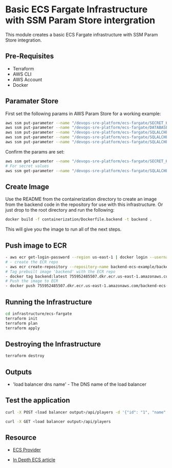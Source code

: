 # Basic ECS Fargate Infrastructure with SSM Param Store intergration
This module creates a basic ECS Fargate infrastructure with SSM Param Store integration.

## Pre-Requisites
- Terraform
- AWS CLI
- AWS Account
- Docker

## Paramater Store
First set the following params in AWS Param Store for a working example:
```bash
aws ssm put-parameter --name "/devops-sre-platform/ecs-fargate/SECRET_KEY" --value "SECRET_KEY=nada" --type "SecureString"
aws ssm put-parameter --name "/devops-sre-platform/ecs-fargate/DATABASE_URL" --value "DATABASE_URL=sqlite:///your_database.db" --type "SecureString"
aws ssm put-parameter --name "/devops-sre-platform/ecs-fargate/SQLALCHEMY_DATABASE_URI" --value "SQLALCHEMY_DATABASE_URI=sqlite:///db.sqlite3" --type "SecureString"
aws ssm put-parameter --name "/devops-sre-platform/ecs-fargate/SQLALCHEMY_TRACK_MODIFICATIONS" --value "SQLALCHEMY_TRACK_MODIFICATIONS=False" --type "String"
aws ssm put-parameter --name "/devops-sre-platform/ecs-fargate/SQLALCHEMY_ENGINE_OPTIONS" --value "SQLALCHEMY_ENGINE_OPTIONS={'pool_size': 10,'pool_recycle': 60,'pool_pre_ping': True}" --type "String"
```

Confirm the params are set:
```bash
aws ssm get-parameter --name "/devops-sre-platform/ecs-fargate/SECRET_KEY" --query Parameter.Value --output text
# For secret values
aws ssm get-parameter --name "/devops-sre-platform/ecs-fargate/SQLALCHEMY_DATABASE_URI" --with-decryption --query Parameter.Value --output text
```

## Create Image
Use the README from the containerization directory to create an image from the backend code in the repository for use with this infrastructure. Or just drop to the root directory and run the following:
```bash
docker build -f containerization/Dockerfile.backend -t backend .
```

This will give you the image to run all of the next steps.

## Push image to ECR 
```bash
- aws ecr get-login-password --region us-east-1 | docker login --username AWS --password-stdin 755952485507.dkr.ecr.us-east-1.amazonaws.com
# - create the ECR repo
- aws ecr create-repository --repository-name backend-ecs-example/backend
# Tag prebuilt image 'backend' with the ECR repo
- docker tag backend:latest 755952485507.dkr.ecr.us-east-1.amazonaws.com/backend-ecs-example/backend:latest
# Push the image to ECR
- docker push 755952485507.dkr.ecr.us-east-1.amazonaws.com/backend-ecs-example/backend:latest
```

## Running the Infrastructure
```bash
cd infrastructure/ecs-fargate
terraform init
terraform plan
terraform apply
```

## Destroying the Infrastructure
```bash
terraform destroy
```

## Outputs
- 'load balancer dns name' - The DNS name of the load balancer


## Test the application
```bash
curl -X POST <load balancer output>/api/players -d '{"id": "1", "name": "John Doe", "dob": "2000-05-15", "joined_group_date": "2023-01-06"}' -H "Content-Type: application/json"

curl -X GET <load balancer output>/api/players
```


## Resource

- [ECS Provider](https://registry.terraform.io/modules/terraform-aws-modules/ecs/aws/latest)

- [In Depth ECS article](https://erik-ekberg.medium.com/terraform-ecs-fargate-example-1397d3ab7f02)
